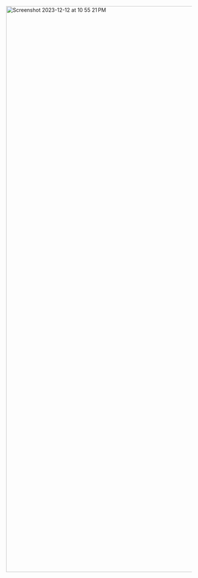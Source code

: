 <img width="1534" alt="Screenshot 2023-12-12 at 10 55 21 PM" src="https://github.com/CypherAk007/Tick-Tac-Toe-Redux-Reff/assets/71595919/534c06da-0fde-49b8-affd-e00f2df339d9">
